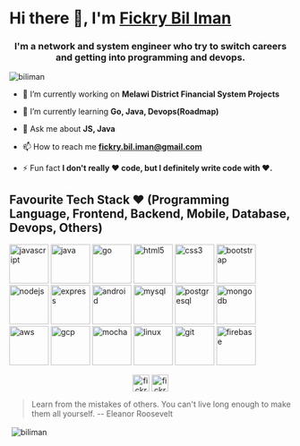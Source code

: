 # Hi there 👋, I'm [Fickry Bil Iman](https://www.github.com/fickrybiliman)

<h3 align="center">I'm a network and system engineer who try to switch careers and getting into programming and devops.</h3>

<p align="left"> <img src="https://komarev.com/ghpvc/?username=biliman" alt="biliman" /> </p>


- 🔭 I’m currently working on **Melawi District Financial System Projects**

- 🌱 I’m currently learning **Go, Java, Devops(Roadmap)**

- 💬 Ask me about **JS, Java**

- 📫 How to reach me **fickry.bil.iman@gmail.com**

- ⚡ Fun fact **I don't really ❤️ code, but I definitely write code with ❤️.**

## Favourite Tech Stack ❤️ (Programming Language, Frontend, Backend, Mobile, Database, Devops, Others)
<p align="left">
  <img src="https://devicons.github.io/devicon/devicon.git/icons/javascript/javascript-original.svg" alt="javascript" width="70" height="70"/>
  <img src="https://devicons.github.io/devicon/devicon.git/icons/java/java-original-wordmark.svg" alt="java" width="70" height="70"/> 
  <img src="https://devicons.github.io/devicon/devicon.git/icons/go/go-original.svg" alt="go" width="70" height="70"/>
  
  <img src="https://devicons.github.io/devicon/devicon.git/icons/html5/html5-original-wordmark.svg" alt="html5" width="70" height="70"/>
  <img src="https://devicons.github.io/devicon/devicon.git/icons/css3/css3-original-wordmark.svg" alt="css3" width="70" height="70"/>
  <img src="https://devicons.github.io/devicon/devicon.git/icons/bootstrap/bootstrap-plain.svg" alt="bootstrap" width="70" height="70"/>
  
  <img src="https://devicons.github.io/devicon/devicon.git/icons/nodejs/nodejs-original-wordmark.svg" alt="nodejs" width="70" height="70"/>
  <img src="https://devicons.github.io/devicon/devicon.git/icons/express/express-original-wordmark.svg" alt="express" width="70" height="70"/>
  
  <img src="https://devicons.github.io/devicon/devicon.git/icons/android/android-original-wordmark.svg" alt="android" width="70" height="70"/>
  
  <img src="https://devicons.github.io/devicon/devicon.git/icons/mysql/mysql-original-wordmark.svg" alt="mysql" width="70" height="70"/>
  <img src="https://devicons.github.io/devicon/devicon.git/icons/postgresql/postgresql-original-wordmark.svg" alt="postgresql" width="70" height="70"/>
  <img src="https://devicons.github.io/devicon/devicon.git/icons/mongodb/mongodb-original-wordmark.svg" alt="mongodb" width="70" height="70"/> 
  
  <img src="https://devicons.github.io/devicon/devicon.git/icons/amazonwebservices/amazonwebservices-original-wordmark.svg" alt="aws" width="70" height="70"/>
  <img src="https://www.vectorlogo.zone/logos/google_cloud/google_cloud-icon.svg" alt="gcp" width="70" height="70"/>
  
  <img src="https://www.vectorlogo.zone/logos/mochajs/mochajs-icon.svg" alt="mocha" width="70" height="70"/>
  
  <img src="https://devicons.github.io/devicon/devicon.git/icons/linux/linux-original.svg" alt="linux" width="70" height="70"/>
  <img src="https://www.vectorlogo.zone/logos/git-scm/git-scm-icon.svg" alt="git" width="70" height="70"/>
  <img src="https://www.vectorlogo.zone/logos/firebase/firebase-icon.svg" alt="firebase" width="70" height="70"/>
</p>

<p align="center">
<a href="https://linkedin.com/in/fickry-bil-iman-49347b17" target="blank"><img align="center" src="https://cdn.jsdelivr.net/npm/simple-icons@3.0.1/icons/linkedin.svg" alt="fickry-bil-iman-49347b17" height="30" width="30" /></a>
<a href="https://www.hackerrank.com/fickry_bil_iman" target="blank"><img align="center" src="https://cdn.jsdelivr.net/npm/simple-icons@3.0.1/icons/hackerrank.svg" alt="fickry_bil_iman" height="30" width="30" /></a>
</p>


> Learn from the mistakes of others. You can't live long enough to make them all yourself.
> -- Eleanor Roosevelt

<p>&nbsp;<img align="center" src="https://github-readme-stats.vercel.app/api?username=biliman&show_icons=true" alt="biliman" /></p>
